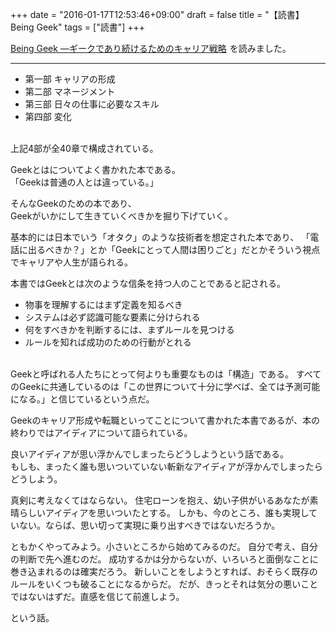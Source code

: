 +++
date = "2016-01-17T12:53:46+09:00"
draft = false
title = "【読書】Being Geek"
tags = ["読書"]
+++

<a rel="nofollow" href="http://www.amazon.co.jp/gp/product/4873114993/ref=as_li_qf_sp_asin_tl?ie=UTF8&camp=247&creative=1211&creativeASIN=4873114993&linkCode=as2&tag=kotazi-22">Being Geek ―ギークであり続けるためのキャリア戦略</a><img src="http://ir-jp.amazon-adsystem.com/e/ir?t=kotazi-22&l=as2&o=9&a=4873114993" width="1" height="1" border="0" alt="" style="border:none !important; margin:0px !important;" />
を読みました。

<hr>

- 第一部 キャリアの形成
- 第二部 マネージメント
- 第三部 日々の仕事に必要なスキル
- 第四部 変化

<br>
上記4部が全40章で構成されている。

Geekとはについてよく書かれた本である。  
「Geekは普通の人とは違っている。」

そんなGeekのための本であり、  
Geekがいかにして生きていくべきかを掘り下げていく。

基本的には日本でいう「オタク」のような技術者を想定された本であり、
「電話に出るべきか？」とか「Geekにとって人間は困りごと」だとかそういう視点でキャリアや人生が語られる。

本書ではGeekとは次のような信条を持つ人のことであると記される。

- 物事を理解するにはまず定義を知るべき
- システムは必ず認識可能な要素に分けられる
- 何をすべきかを判断するには、まずルールを見つける
- ルールを知れば成功のための行動がとれる

<br>
Geekと呼ばれる人たちにとって何よりも重要なものは「構造」である。  
すべてのGeekに共通しているのは「この世界について十分に学べば、全ては予測可能になる。」と信じているという点だ。

Geekのキャリア形成や転職といってことについて書かれた本書であるが、本の終わりではアイディアについて語られている。

良いアイディアが思い浮かんでしまったらどうしようという話である。  
もしも、まったく誰も思いついていない斬新なアイディアが浮かんでしまったらどうしよう。

真剣に考えなくてはならない。
住宅ローンを抱え、幼い子供がいるあなたが素晴らしいアイディアを思いついたとする。
しかも、今のところ、誰も実現していない。ならば、思い切って実現に乗り出すべきではないだろうか。

ともかくやってみよう。小さいところから始めてみるのだ。
自分で考え、自分の判断で先へ進むのだ。
成功するかは分からないが、いろいろと面倒なことに巻き込まれるのは確実だろう。
新しいことをしようとすれば、おそらく既存のルールをいくつも破ることになるからだ。
だが、きっとそれは気分の悪いことではないはずだ。直感を信じて前進しよう。

という話。
